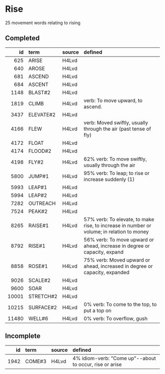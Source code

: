 # Rise

25 movement words relating to rising

## Completed

|    id | term      | source   | defined                                                                                    |
|------:|:----------|:---------|:-------------------------------------------------------------------------------------------|
|   625 | ARISE     | H4Lvd    |                                                                                            |
|   640 | AROSE     | H4Lvd    |                                                                                            |
|   681 | ASCEND    | H4Lvd    |                                                                                            |
|   684 | ASCENT    | H4Lvd    |                                                                                            |
|  1148 | BLAST#2   | H4Lvd    |                                                                                            |
|  1819 | CLIMB     | H4Lvd    | verb: To move upward, to ascend.                                                           |
|  3437 | ELEVATE#2 | H4Lvd    |                                                                                            |
|  4166 | FLEW      | H4Lvd    | verb: Moved swiftly, usually through the air (past tense of fly)                           |
|  4172 | FLOAT     | H4Lvd    |                                                                                            |
|  4174 | FLOOD#2   | H4Lvd    |                                                                                            |
|  4198 | FLY#2     | H4Lvd    | 62% verb: To move swiftly, usually through the air                                         |
|  5800 | JUMP#1    | H4Lvd    | 95% verb: To leap; to rise or increase suddenly (1)                                        |
|  5993 | LEAP#1    | H4Lvd    |                                                                                            |
|  5994 | LEAP#2    | H4Lvd    |                                                                                            |
|  7282 | OUTREACH  | H4Lvd    |                                                                                            |
|  7524 | PEAK#2    | H4Lvd    |                                                                                            |
|  8265 | RAISE#1   | H4Lvd    | 57% verb: To elevate, to make rise, to increase in number or volume; in  relation to money |
|  8792 | RISE#1    | H4Lvd    | 56% verb: To move upward or ahead, increase in degree or capacity, expand                  |
|  8858 | ROSE#1    | H4Lvd    | 75% verb: Moved upward or ahead, increased in degree or capacity, expanded                 |
|  9026 | SCALE#2   | H4Lvd    |                                                                                            |
|  9600 | SOAR      | H4Lvd    |                                                                                            |
| 10001 | STRETCH#2 | H4Lvd    |                                                                                            |
| 10215 | SURFACE#2 | H4Lvd    | 0% verb: To come to the top, to put a top on                                               |
| 11480 | WELL#6    | H4Lvd    | 0% verb: To overflow, gush                                                                 |

## Incomplete

|   id | term   | source   | defined                                                 |
|-----:|:-------|:---------|:--------------------------------------------------------|
| 1942 | COME#3 | H4Lvd    | 4% idiom-verb: "Come up"--about to occur, rise or arise |